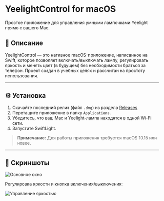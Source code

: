 # YeelightControl for macOS

Простое приложение для управления умными лампочками Yeelight прямо с вашего Mac.

## 📖 Описание

YeelightControl — это нативное macOS-приложение, написанное на Swift, которое позволяет включать/выключать лампу, регулировать яркость и менять цвет (в будущем) без необходимости браться за телефон. Проект создан в учебных целях и рассчитан на простоту использования.

---

## ⚙️ Установка

1. Скачайте последний релиз (файл `.dmg`) из раздела [Releases](#).
2. Перетащите приложение в папку `Applications`.
3. Убедитесь, что ваш Mac и Yeelight-лампа находятся в одной Wi-Fi сети.
4. Запустите SwiftLight.

> **Примечание:** Для работы приложения требуется macOS 10.15 или новее.

---

## 📸 Скриншоты

![Основное окно](https://files.catbox.moe/4ud2h2.png)

Регулировка яркости и кнопка включения/выключения:

![Управление яркостью](https://files.catbox.moe/viw5jj.png)
